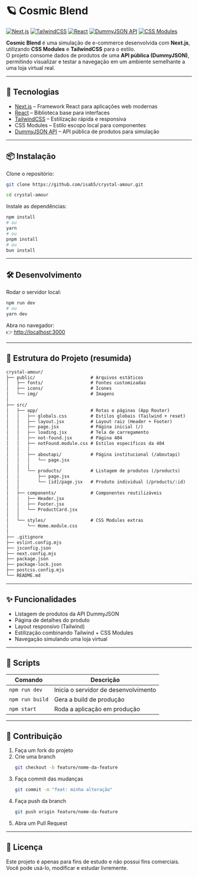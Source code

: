 # 🪐 Cosmic Blend

[![Next.js](https://img.shields.io/badge/Next.js-000?logo=nextdotjs&logoColor=white)](https://nextjs.org/)
[![TailwindCSS](https://img.shields.io/badge/TailwindCSS-06B6D4?logo=tailwindcss&logoColor=white)](https://tailwindcss.com/)
[![React](https://img.shields.io/badge/React-61DAFB?logo=react&logoColor=white)](https://react.dev/)
[![DummyJSON API](https://img.shields.io/badge/DummyJSON%20API-009688?logo=json&logoColor=white)](https://dummyjson.com/)
[![CSS Modules](https://img.shields.io/badge/CSS%20Modules-1572B6?logo=css3&logoColor=white)](https://github.com/css-modules/css-modules)

**Cosmic Blend** é uma simulação de e-commerce desenvolvida com **Next.js**, utilizando **CSS Modules** e **TailwindCSS** para o estilo.  
O projeto consome dados de produtos de uma **API pública (DummyJSON)**, permitindo visualizar e testar a navegação em um ambiente semelhante a uma loja virtual real.

---

## 🚀 Tecnologias

- [Next.js](https://nextjs.org/) – Framework React para aplicações web modernas  
- [React](https://react.dev/) – Biblioteca base para interfaces  
- [TailwindCSS](https://tailwindcss.com/) – Estilização rápida e responsiva  
- CSS Modules – Estilo escopo local para componentes  
- [DummyJSON API](https://dummyjson.com/) – API pública de produtos para simulação

---

## 📦 Instalação

Clone o repositório:

```bash
git clone https://github.com/isab5/crystal-amour.git
```
```bash
cd crystal-amour
```

Instale as dependências:

```bash
npm install
# ou
yarn
# ou
pnpm install
# ou
bun install
```

---

## 🛠️ Desenvolvimento

Rodar o servidor local:

```bash
npm run dev
# ou
yarn dev
```

Abra no navegador:  
👉 [http://localhost:3000](http://localhost:3000)

---

## 📁 Estrutura do Projeto (resumida)

```txt
crystal-amour/
├── public/                     # Arquivos estáticos
│   ├── fonts/                  # Fontes customizadas
│   ├── icons/                  # Ícones
│   └── img/                    # Imagens
│
├── src/
│   ├── app/                    # Rotas e páginas (App Router)
│   │   ├── globals.css         # Estilos globais (Tailwind + reset)
│   │   ├── layout.jsx          # Layout raiz (Header + Footer)
│   │   ├── page.jsx            # Página inicial (/)
│   │   ├── loading.jsx         # Tela de carregamento
│   │   ├── not-found.jsx       # Página 404
│   │   ├── notFound.module.css # Estilos específicos da 404
│   │   │
│   │   ├── aboutapi/           # Página institucional (/aboutapi)
│   │   │   └── page.jsx
│   │   │
│   │   └── products/           # Listagem de produtos (/products)
│   │       ├── page.jsx
│   │       └── [id]/page.jsx   # Produto individual (/products/:id)
│   │
│   ├── components/             # Componentes reutilizáveis
│   │   ├── Header.jsx
│   │   ├── Footer.jsx
│   │   └── ProductCard.jsx
│   │
│   └── styles/                 # CSS Modules extras
│       └── Home.module.css
│
├── .gitignore
├── eslint.config.mjs
├── jsconfig.json
├── next.config.mjs
├── package.json
├── package-lock.json
├── postcss.config.mjs
└── README.md
```

---

## ✨ Funcionalidades

- Listagem de produtos da API DummyJSON
- Página de detalhes do produto
- Layout responsivo (Tailwind)
- Estilização combinando Tailwind + CSS Modules
- Navegação simulando uma loja virtual

---

## 📜 Scripts

| Comando        | Descrição                             |
| -------------- | ------------------------------------- |
| `npm run dev`  | Inicia o servidor de desenvolvimento  |
| `npm run build`| Gera a build de produção              |
| `npm start`    | Roda a aplicação em produção          |

---

## 🤝 Contribuição

1. Faça um fork do projeto  
2. Crie uma branch  
   ```bash
   git checkout -b feature/nome-da-feature
   ```
3. Faça commit das mudanças  
   ```bash
   git commit -m "feat: minha alteração"
   ```
4. Faça push da branch  
   ```bash
   git push origin feature/nome-da-feature
   ```
5. Abra um Pull Request

---

## 📄 Licença

Este projeto é apenas para fins de estudo e não possui fins comerciais.  
Você pode usá-lo, modificar e estudar livremente.
